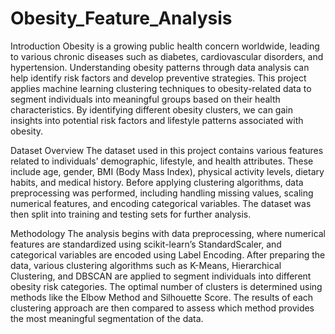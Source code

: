 # Obesity_Feature_Analysis 

Introduction
Obesity is a growing public health concern worldwide, leading to various chronic diseases such as diabetes, cardiovascular disorders, and hypertension. Understanding obesity patterns through data analysis can help identify risk factors and develop preventive strategies. This project applies machine learning clustering techniques to obesity-related data to segment individuals into meaningful groups based on their health characteristics. By identifying different obesity clusters, we can gain insights into potential risk factors and lifestyle patterns associated with obesity.

Dataset Overview
The dataset used in this project contains various features related to individuals’ demographic, lifestyle, and health attributes. These include age, gender, BMI (Body Mass Index), physical activity levels, dietary habits, and medical history. Before applying clustering algorithms, data preprocessing was performed, including handling missing values, scaling numerical features, and encoding categorical variables. The dataset was then split into training and testing sets for further analysis.

Methodology
The analysis begins with data preprocessing, where numerical features are standardized using scikit-learn’s StandardScaler, and categorical variables are encoded using Label Encoding. After preparing the data, various clustering algorithms such as K-Means, Hierarchical Clustering, and DBSCAN are applied to segment individuals into different obesity risk categories. The optimal number of clusters is determined using methods like the Elbow Method and Silhouette Score. The results of each clustering approach are then compared to assess which method provides the most meaningful segmentation of the data.
